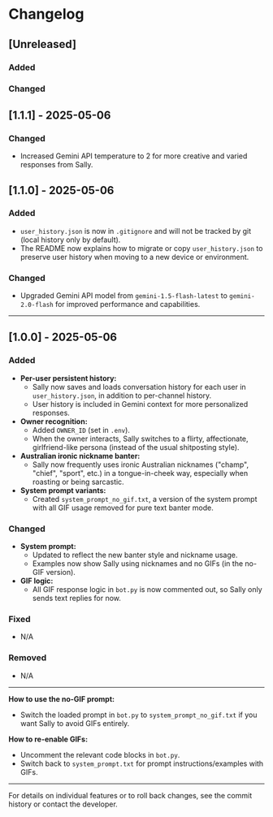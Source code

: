 # Changelog

## [Unreleased]

### Added

### Changed

## [1.1.1] - 2025-05-06

### Changed
- Increased Gemini API temperature to 2 for more creative and varied responses from Sally.

## [1.1.0] - 2025-05-06

### Added
- `user_history.json` is now in `.gitignore` and will not be tracked by git (local history only by default).
- The README now explains how to migrate or copy `user_history.json` to preserve user history when moving to a new device or environment.

### Changed
- Upgraded Gemini API model from `gemini-1.5-flash-latest` to `gemini-2.0-flash` for improved performance and capabilities.

---

## [1.0.0] - 2025-05-06

### Added
- **Per-user persistent history:**
  - Sally now saves and loads conversation history for each user in `user_history.json`, in addition to per-channel history.
  - User history is included in Gemini context for more personalized responses.
- **Owner recognition:**
  - Added `OWNER_ID` (set in `.env`).
  - When the owner interacts, Sally switches to a flirty, affectionate, girlfriend-like persona (instead of the usual shitposting style).
- **Australian ironic nickname banter:**
  - Sally now frequently uses ironic Australian nicknames ("champ", "chief", "sport", etc.) in a tongue-in-cheek way, especially when roasting or being sarcastic.
- **System prompt variants:**
  - Created `system_prompt_no_gif.txt`, a version of the system prompt with all GIF usage removed for pure text banter mode.

### Changed
- **System prompt:**
  - Updated to reflect the new banter style and nickname usage.
  - Examples now show Sally using nicknames and no GIFs (in the no-GIF version).
- **GIF logic:**
  - All GIF response logic in `bot.py` is now commented out, so Sally only sends text replies for now.

### Fixed
- N/A

### Removed
- N/A

---

**How to use the no-GIF prompt:**
- Switch the loaded prompt in `bot.py` to `system_prompt_no_gif.txt` if you want Sally to avoid GIFs entirely.

**How to re-enable GIFs:**
- Uncomment the relevant code blocks in `bot.py`.
- Switch back to `system_prompt.txt` for prompt instructions/examples with GIFs.

---

For details on individual features or to roll back changes, see the commit history or contact the developer.
